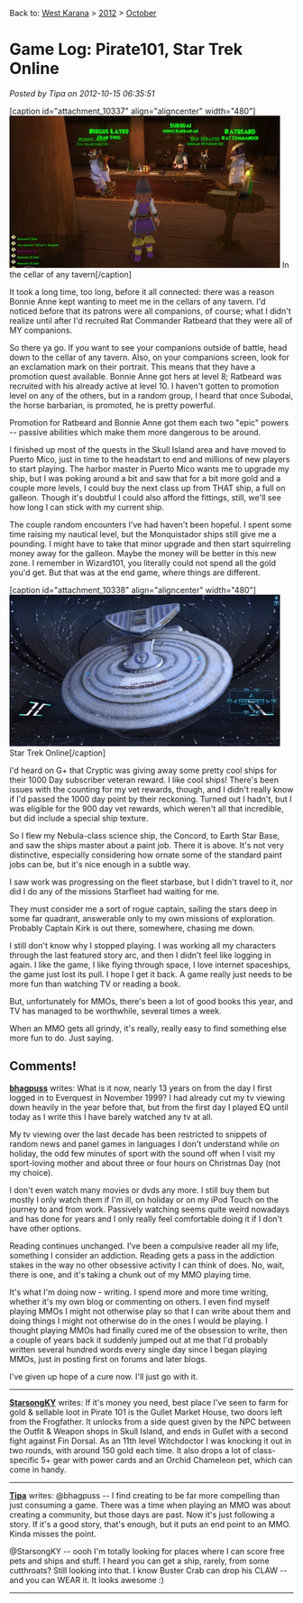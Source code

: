 Back to: [West Karana](/posts/westkarana.md) > [2012](/posts/2012/westkarana.md) > [October](./westkarana.md)
# Game Log: Pirate101, Star Trek Online

*Posted by Tipa on 2012-10-15 06:35:51*

[caption id="attachment\_10337" align="aligncenter" width="480"][![](../../../uploads/2012/10/Pirate-2012-10-14-13-34-42-60-480x270.jpg "In the cellar of any tavern")](../../../uploads/2012/10/Pirate-2012-10-14-13-34-42-60.jpg) In the cellar of any tavern[/caption]

It took a long time, too long, before it all connected: there was a reason Bonnie Anne kept wanting to meet me in the cellars of any tavern. I'd noticed before that its patrons were all companions, of course; what I didn't realize until after I'd recruited Rat Commander Ratbeard that they were all of MY companions.

So there ya go. If you want to see your companions outside of battle, head down to the cellar of any tavern. Also, on your companions screen, look for an exclamation mark on their portrait. This means that they have a promotion quest available. Bonnie Anne got hers at level 8; Ratbeard was recruited with his already active at level 10. I haven't gotten to promotion level on any of the others, but in a random group, I heard that once Subodai, the horse barbarian, is promoted, he is pretty powerful.

Promotion for Ratbeard and Bonnie Anne got them each two "epic" powers -- passive abilities which make them more dangerous to be around.

I finished up most of the quests in the Skull Island area and have moved to Puerto Mico, just in time to the headstart to end and millions of new players to start playing. The harbor master in Puerto Mico wants me to upgrade my ship, but I was poking around a bit and saw that for a bit more gold and a couple more levels, I could buy the next class up from THAT ship, a full on galleon. Though it's doubtful I could also afford the fittings, still, we'll see how long I can stick with my current ship.

The couple random encounters I've had haven't been hopeful. I spent some time raising my nautical level, but the Monquistador ships still give me a pounding. I might have to take that minor upgrade and then start squirreling money away for the galleon. Maybe the money will be better in this new zone. I remember in Wizard101, you literally could not spend all the gold you'd get. But that was at the end game, where things are different.

[caption id="attachment\_10338" align="aligncenter" width="480"][![](../../../uploads/2012/10/GameClient-2012-10-14-07-54-26-97-480x269.jpg "Star Trek Online")](../../../uploads/2012/10/GameClient-2012-10-14-07-54-26-97.jpg) Star Trek Online[/caption]

I'd heard on G+ that Cryptic was giving away some pretty cool ships for their 1000 Day subscriber veteran reward. I like cool ships! There's been issues with the counting for my vet rewards, though, and I didn't really know if I'd passed the 1000 day point by their reckoning. Turned out I hadn't, but I was eligible for the 900 day vet rewards, which weren't all that incredible, but did include a special ship texture.

So I flew my Nebula-class science ship, the Concord, to Earth Star Base, and saw the ships master about a paint job. There it is above. It's not very distinctive, especially considering how ornate some of the standard paint jobs can be, but it's nice enough in a subtle way.

I saw work was progressing on the fleet starbase, but I didn't travel to it, nor did I do any of the missions Starfleet had waiting for me.

They must consider me a sort of rogue captain, sailing the stars deep in some far quadrant, answerable only to my own missions of exploration. Probably Captain Kirk is out there, somewhere, chasing me down.

I still don't know why I stopped playing. I was working all my characters through the last featured story arc, and then I didn't feel like logging in again. I like the game, I like flying through space, I love internet spaceships, the game just lost its pull. I hope I get it back. A game really just needs to be more fun than watching TV or reading a book.

But, unfortunately for MMOs, there's been a lot of good books this year, and TV has managed to be worthwhile, several times a week.

When an MMO gets all grindy, it's really, really easy to find something else more fun to do. Just saying.
## Comments!

**[bhagpuss](http://bhagpuss.blogspot.co.uk/)** writes: What is it now, nearly 13 years on from the day I first logged in to Everquest in November 1999? I had already cut my tv viewing down heavily in the year before that, but from the first day I played EQ until today as I write this I have barely watched any tv at all. 

My tv viewing over the last decade has been restricted to snippets of random news and panel games in languages I don't understand while on holiday, the odd few minutes of sport with the sound off when I visit my sport-loving mother and about three or four hours on Christmas Day (not my choice).

I don't even watch many movies or dvds any more. I still buy them but mostly I only watch them if I'm ill, on holiday or on my iPod Touch on the journey to and from work. Passively watching seems quite weird nowadays and has done for years and I only really feel comfortable doing it if I don't have other options.

Reading continues unchanged. I've been a compulsive reader all my life, something I consider an addiction. Reading gets a pass in the addiction stakes in the way no other obsessive activity I can think of does. No, wait, there is one, and it's taking a chunk out of my MMO playing time.

It's what I'm doing now - writing. I spend more and more time writing, whether it's my own blog or commenting on others. I even find myself playing MMOs I might not otherwise play so that I can write about them and doing things I might not otherwise do in the ones I would be playing. I thought playing MMOs had finally cured me of the obsession to write, then a couple of years back it suddenly jumped out at me that I'd probably written several hundred words every single day since I began playing MMOs, just in posting first on forums and later blogs.

I've given up hope of a cure now. I'll just go with it.

---

**[StarsongKY](http://thegunnersdaughter.blogspot.com)** writes: If it's money you need, best place I've seen to farm for gold & sellable loot in Pirate 101 is the Gullet Market House, two doors left from the Frogfather. It unlocks from a side quest given by the NPC between the Outfit & Weapon shops in Skull Island, and ends in Gullet with a second fight against Fin Dorsal. As an 11th level Witchdoctor I was knocking it out in two rounds, with around 150 gold each time. It also drops a lot of class-specific 5+ gear with power cards and an Orchid Chameleon pet, which can come in handy.

---

**[Tipa](https://chasingdings.com)** writes: @bhagpuss -- I find creating to be far more compelling than just consuming a game. There was a time when playing an MMO was about creating a community, but those days are past. Now it's just following a story. If it's a good story, that's enough, but it puts an end point to an MMO. Kinda misses the point.

@StarsongKY -- oooh I'm totally looking for places where I can score free pets and ships and stuff. I heard you can get a ship, rarely, from some cutthroats? Still looking into that. I know Buster Crab can drop his CLAW -- and you can WEAR it. It looks awesome :)

---

